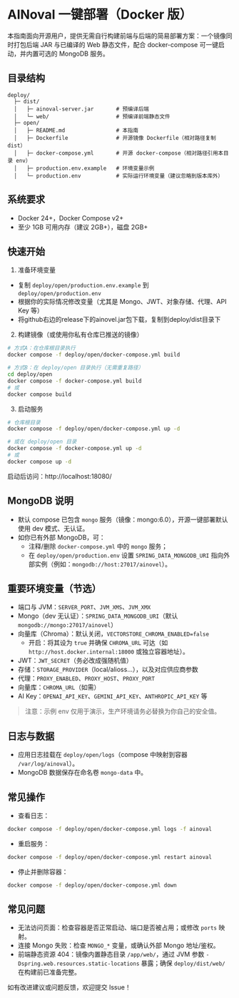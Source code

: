 # AINoval 一键部署（Docker 版）

本指南面向开源用户，提供无需自行构建前端与后端的简易部署方案：一个镜像同时打包后端 JAR 与已编译的 Web 静态文件，配合 docker-compose 可一键启动，并内置可选的 MongoDB 服务。

## 目录结构

```
deploy/
  ├─ dist/
  │   ├─ ainoval-server.jar       # 预编译后端
  │   └─ web/                     # 预编译前端静态文件
  ├─ open/
  │   ├─ README.md                # 本指南
  │   ├─ Dockerfile               # 开源镜像 Dockerfile（相对路径复制 dist）
  │   ├─ docker-compose.yml       # 开源 docker-compose（相对路径引用本目录 env）
  │   ├─ production.env.example   # 环境变量示例
  │   └─ production.env           # 实际运行环境变量（建议忽略到版本库外）
```

## 系统要求
- Docker 24+，Docker Compose v2+
- 至少 1GB 可用内存（建议 2GB+），磁盘 2GB+

## 快速开始
1) 准备环境变量
- 复制 `deploy/open/production.env.example` 到 `deploy/open/production.env`
- 根据你的实际情况修改变量（尤其是 Mongo、JWT、对象存储、代理、API Key 等）
- 将github右边的release下的ainovel.jar包下载，复制到deploy/dist目录下

2) 构建镜像（或使用你私有仓库已推送的镜像）
```bash
# 方式A：在仓库根目录执行
docker compose -f deploy/open/docker-compose.yml build

# 方式B：在 deploy/open 目录执行（无需重复路径）
cd deploy/open
docker compose -f docker-compose.yml build
# 或
docker compose build
```

3) 启动服务
```bash
# 仓库根目录
docker compose -f deploy/open/docker-compose.yml up -d

# 或在 deploy/open 目录
docker compose -f docker-compose.yml up -d
# 或
docker compose up -d
```
启动后访问：http://localhost:18080/

## MongoDB 说明
- 默认 compose 已包含 `mongo` 服务（镜像：mongo:6.0），开源一键部署默认使用 dev 模式、无认证。
- 如你已有外部 MongoDB，可：
  - 注释/删除 `docker-compose.yml` 中的 `mongo` 服务；
  - 在 `deploy/open/production.env` 设置 `SPRING_DATA_MONGODB_URI` 指向外部实例（例如：`mongodb://host:27017/ainovel`）。

## 重要环境变量（节选）
- 端口与 JVM：`SERVER_PORT`、`JVM_XMS`、`JVM_XMX`
- Mongo（dev 无认证）：`SPRING_DATA_MONGODB_URI`（默认 `mongodb://mongo:27017/ainovel`）
 - 向量库（Chroma）：默认关闭，`VECTORSTORE_CHROMA_ENABLED=false`
   - 开启：将其设为 `true` 并确保 `CHROMA_URL` 可达（如 `http://host.docker.internal:18000` 或独立容器地址）。
- JWT：`JWT_SECRET`（务必改成强随机值）
- 存储：`STORAGE_PROVIDER`（local/alioss…），以及对应供应商参数
- 代理：`PROXY_ENABLED`、`PROXY_HOST`、`PROXY_PORT`
- 向量库：`CHROMA_URL`（如需）
- AI Key：`OPENAI_API_KEY`、`GEMINI_API_KEY`、`ANTHROPIC_API_KEY` 等

> 注意：示例 env 仅用于演示，生产环境请务必替换为你自己的安全值。

## 日志与数据
- 应用日志挂载在 `deploy/open/logs`（compose 中映射到容器 `/var/log/ainoval`）。
- MongoDB 数据保存在命名卷 `mongo-data` 中。

## 常见操作
- 查看日志：
```bash
docker compose -f deploy/open/docker-compose.yml logs -f ainoval
```
- 重启服务：
```bash
docker compose -f deploy/open/docker-compose.yml restart ainoval
```
- 停止并删除容器：
```bash
docker compose -f deploy/open/docker-compose.yml down
```

## 常见问题
- 无法访问页面：检查容器是否正常启动、端口是否被占用；或修改 `ports` 映射。
- 连接 Mongo 失败：检查 `MONGO_*` 变量，或确认外部 Mongo 地址/鉴权。
- 前端静态资源 404：镜像内置静态目录 `/app/web/`，通过 JVM 参数 `-Dspring.web.resources.static-locations` 暴露；确保 `deploy/dist/web/` 在构建前已准备完整。

如有改进建议或问题反馈，欢迎提交 Issue！
